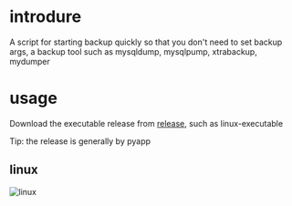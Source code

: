 # introdure
A script for starting backup quickly so that you don't need to set backup args, a backup tool such as mysqldump, mysqlpump, xtrabackup, mydumper

# usage
Download the executable release from [release](https://github.com/michael-liumh/mysqlbackup/releases), such as linux-executable

Tip: the release is generally by pyapp

## linux
![linux](https://github.com/user-attachments/assets/2f1590a5-ae80-42d0-b793-7a60443c8b02)

